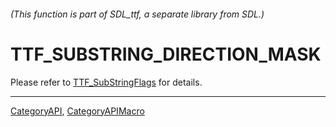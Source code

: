 ###### (This function is part of SDL_ttf, a separate library from SDL.)
# TTF_SUBSTRING_DIRECTION_MASK

Please refer to [TTF_SubStringFlags](TTF_SubStringFlags) for details.

----
[CategoryAPI](CategoryAPI), [CategoryAPIMacro](CategoryAPIMacro)


